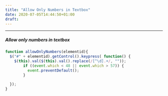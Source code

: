 ```yaml
---
title: "Allow Only Numbers in Textbox"
date: 2020-07-05T14:44:50+01:00
draft: 
---
```


***

##### Allow only numbers in textbox 

```javascript
function allowOnlyNumbers(elementid){
  $("#" + elementid).getControl().keypress( function() {
    $(this).val($(this).val().replace(/[^\d].+/, ""));
        if ((event.which < 48 || event.which > 57)) {
          event.preventDefault();
        }
 
  }); 
}
```